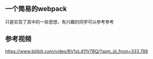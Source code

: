 ## 一个简易的webpack

只是实现了其中的一些思想，有兴趣的同学可以参考参考



## 参考视频
https://www.bilibili.com/video/BV1oL411V7BQ/?spm_id_from=333.788